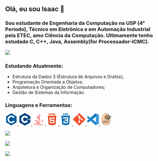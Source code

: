 ## Olá, eu sou Isaac 🐌

### Sou estudante de Engenharia da Computação na USP (4° Período), Técnico em Eletrônica e em Automação Industrial pela ETEC, amo Ciência da Computação. Ultimamente tenho estudado C, C++, Java, Assembly(for Processador-ICMC).

![](https://komarev.com/ghpvc/?username=ISS2718&color=81a1c1)

### Estudando Atualmente:
 - Estrutura da Dados 3 (Estrutura de Arquivos e Grafos);
 - Programação Orientada a Objetos;
 - Arquitetura e Organização de Computadores;
 - Gestão de Sistemas da Informação.

### Linguagens e Ferramentas:

<a href="https://devdocs.io/c/" target="_blank" rel="noreferrer"> <img src="https://raw.githubusercontent.com/devicons/devicon/master/icons/c/c-plain.svg" alt="c" width="40" height="40"/> </a>
<a href="https://devdocs.io/cpp/" target="_blank" rel="noreferrer"> <img src="https://raw.githubusercontent.com/devicons/devicon/master/icons/cplusplus/cplusplus-plain.svg" alt="cplusplus" width="40" height="40"/> </a><a href="https://docs.oracle.com/en/java/" target="_blank" rel="noreferrer"> <img src="https://raw.githubusercontent.com/devicons/devicon/master/icons/java/java-plain.svg" alt="java" width="40" height="40"/> </a>
</a> <a href="https://devdocs.io/html/" target="_blank" rel="noreferrer"> <img src="https://raw.githubusercontent.com/devicons/devicon/master/icons/html5/html5-plain-wordmark.svg" alt="html5" width="40" height="40"/> </a> <a href="https://devdocs.io/css/" target="_blank" rel="noreferrer"> <img src="https://raw.githubusercontent.com/devicons/devicon/master/icons/css3/css3-plain-wordmark.svg" alt="css3" width="40" height="40"/> </a> 
<a href="https://git-scm.com/" target="_blank" rel="noreferrer"> <img src="https://raw.githubusercontent.com/devicons/devicon/master/icons/git/git-plain.svg" alt="git" width="40" height="40"/> </a>
<a href="https://code.visualstudio.com" target="_blank" rel="noreferrer"> <img src="https://raw.githubusercontent.com/devicons/devicon/master/icons/vscode/vscode-original.svg" alt="vscode" width="40" height="40"/> </a>
<a href="https://gcc.gnu.org" target="_blank" rel="noreferrer"> <img src="https://raw.githubusercontent.com/devicons/devicon/master/icons/gcc/gcc-original.svg" alt="gcc" width="40" height="40"/> </a>

![](https://github-readme-stats.vercel.app/api?username=ISS2718&show_icons=true&count_private=true&hide_title=true&theme=nord&locale=pt-br)

![](https://github-readme-streak-stats.herokuapp.com/?user=iss2718&theme=nord&fire=FA4944&locale=pt-br)

![](https://github-readme-stats.vercel.app/api/top-langs?username=iss2718&show_icons=true&locale=pt-br&layout=compact&theme=nord&hide=MakeFile,Stata&langs_count=10&hide_title=true&card_width=445)


